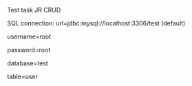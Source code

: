 Test task JR CRUD

SQL connection:
url=jdbc:mysql://localhost:3306/test (default)

username=root

password=root

database=test

table=user